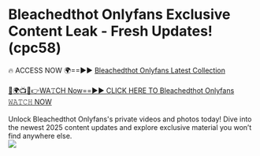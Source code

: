 # Bleachedthot Onlyfans Exclusive Content Leak - Fresh Updates! (cpc58)

🔥 ACCESS NOW 🌍==►► <a href="https://tinyurl.com/kvy9nzfs" rel="nofollow">Bleachedthot Onlyfans Latest Collection</a>
<br><br>
[🔴🌍📺📱👉WA𝚃CH Now==►► CLICK HERE TO Bleachedthot Onlyfans 𝚆𝙰𝚃𝙲𝙷 NOW](https://tinyurl.com/kvy9nzfs)
<br><br>
Unlock Bleachedthot Onlyfans's private videos and photos today! Dive into the newest 2025 content updates and explore exclusive material you won’t find anywhere else.
<br>
<a href="https://tinyurl.com/kvy9nzfs" rel="nofollow" data-target="animated-image.originalLink"><img src="https://camo.githubusercontent.com/8a4f000d20f83aca3bf7ec5f350d767afa0574a8a352519fd8cfa583a6f93a33/68747470733a2f2f692e696d6775722e636f6d2f644a486b345a712e676966" data-canonical-src="https://i.imgur.com/dJHk4Zq.gif" style="max-width: 100%; display: inline-block;" data-target="animated-image.originalImage"></a>
<br>
